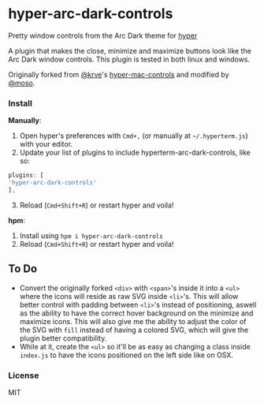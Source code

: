 # hyper-arc-dark-controls
Pretty window controls from the Arc Dark theme for [hyper](https://github.com/zeit/hyper)

A plugin that makes the close, minimize and maximize buttons look like the Arc Dark window controls. This plugin is tested in both linux and windows.

Originally forked from [@krve](https://github.com/krve)'s [hyper-mac-controls](https://github.com/krve/hyper-mac-controls) and modified by [@moso](https://github.com/moso).

### Install

**Manually**:

1. Open hyper's preferences with `Cmd+,` (or manually at `~/.hyperterm.js`) with your editor.
2. Update your list of plugins to include hyperterm-arc-dark-controls, like so:
```JavaScript
plugins: [
'hyper-arc-dark-controls'
],
```
3. Reload (`Cmd+Shift+R`) or restart hyper and voila!

**hpm**:

1. Install using `hpm i hyper-arc-dark-controls`
2. Reload (`Cmd+Shift+R`) or restart hyper and voila!


## To Do

- Convert the originally forked `<div>` with `<span>`'s inside it into a `<ul>` where the icons will reside as raw SVG inside `<li>`'s. This will allow better control with padding between `<li>`'s instead of positioning, aswell as the ability to have the correct hover background on the minimize and maximize icons. This will also give me the ability to adjust the color of the SVG with `fill` instead of having a colored SVG, which will give the plugin better compatibility.
- While at it, create the `<ul>` so it'll be as easy as changing a class inside `index.js` to have the icons positioned on the left side like on OSX.


### License

MIT
